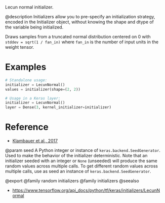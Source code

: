 Lecun normal initializer.

@description
Initializers allow you to pre-specify an initialization strategy, encoded in
the Initializer object, without knowing the shape and dtype of the variable
being initialized.

Draws samples from a truncated normal distribution centered on 0 with
`stddev = sqrt(1 / fan_in)` where `fan_in` is the number of input units in
the weight tensor.

# Examples
```python
# Standalone usage:
initializer = LecunNormal()
values = initializer(shape=(2, 2))
```

```python
# Usage in a Keras layer:
initializer = LecunNormal()
layer = Dense(3, kernel_initializer=initializer)
```

# Reference
- [Klambauer et al., 2017](https://arxiv.org/abs/1706.02515)

@param seed
A Python integer or instance of
`keras.backend.SeedGenerator`.
Used to make the behavior of the initializer
deterministic. Note that an initializer seeded with an integer
or `None` (unseeded) will produce the same random values
across multiple calls. To get different random values
across multiple calls, use as seed an instance
of `keras.backend.SeedGenerator`.

@export
@family random initializers
@family initializers
@seealso
+ <https://www.tensorflow.org/api_docs/python/tf/keras/initializers/LecunNormal>
